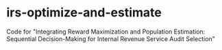 # irs-optimize-and-estimate
Code for "Integrating Reward Maximization and Population Estimation: Sequential Decision-Making for Internal Revenue Service Audit Selection"
